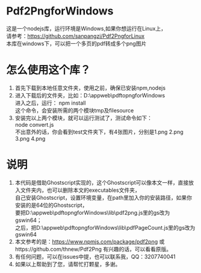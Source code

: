 # Pdf2PngforWindows
这是一个nodejs库，运行环境是Windows,如果你想运行在Linux上，<br>
请参考：https://github.com/sanpangzi/Pdf2PngforLinux<br>
本库在windows下，可以把一个多页的pdf转成多个png图片
# 怎么使用这个库？
  1. 首先下载到本地任意文件夹，使用之前，确保已安装npm,nodejs<br>
  2. 进入下载后的文件夹，比如：D:\appweb\pdftopngforWindows<br>
     进入之后，运行： npm install<br>
     这个命令，会安装所需的两个模块tmp及filesource<br>
  3. 安装完以上两个模块，就可以运行测试了，测试命令如下：<br>
      node convert.js<br>
      不出意外的话，你会看到test文件夹下，有4张图片，分别是1.png  2.png  3.png  4.png<br>
 # 说明
  1. 本代码是借助Ghostscript实现的，这个Ghostscript可以像本文一样，直接放入文件夹内，也可以删除本文的executables文件夹，<br>
     自己安装Ghostscript，设置环境变量，在path里加入你的安装路径，如果你安装的是64位的Ghostscript，<br>
     要把D:\appweb\pdftopngforWindows\lib\pdf2png.js里的gs改为gswin64；<br>
     之后，把D:\appweb\pdftopngforWindows\lib\pdfPageCount.js里的gs改为gswin64<br>
  2. 本文参考的是：https://www.npmjs.com/package/pdf2png
     或https://github.com/thnew/Pdf2Png
     有兴趣的话，可以看看原版。<br>
  3. 有任何问题，可以在issues中提，也可以联系我，QQ：3207740041<br>
  4. 如果以上帮助到了您，请帮忙打颗星，多谢。
